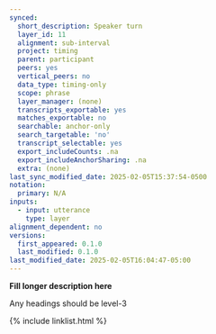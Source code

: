 ```yaml
---
synced:
  short_description: Speaker turn
  layer_id: 11
  alignment: sub-interval
  project: timing
  parent: participant
  peers: yes
  vertical_peers: no
  data_type: timing-only
  scope: phrase
  layer_manager: (none)
  transcripts_exportable: yes
  matches_exportable: no
  searchable: anchor-only
  search_targetable: 'no'
  transcript_selectable: yes
  export_includeCounts: .na
  export_includeAnchorSharing: .na
  extra: (none)
last_sync_modified_date: 2025-02-05T15:37:54-0500
notation:
  primary: N/A
inputs:
  - input: utterance
    type: layer
alignment_dependent: no
versions:
  first_appeared: 0.1.0
  last_modified: 0.1.0
last_modified_date: 2025-02-05T16:04:47-05:00
---
```


**Fill longer description here**

Any headings should be level-3


{% include linklist.html %}
